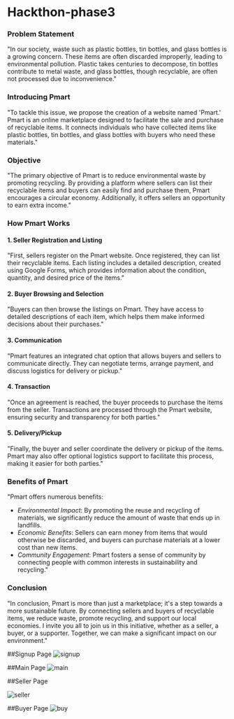 # Hackthon-phase3

### Problem Statement
"In our society, waste such as plastic bottles, tin bottles, and glass bottles is a growing concern. These items are often discarded improperly, leading to environmental pollution. Plastic takes centuries to decompose, tin bottles contribute to metal waste, and glass bottles, though recyclable, are often not processed due to inconvenience."

### Introducing Pmart
"To tackle this issue, we propose the creation of a website named 'Pmart.' Pmart is an online marketplace designed to facilitate the sale and purchase of recyclable items. It connects individuals who have collected items like plastic bottles, tin bottles, and glass bottles with buyers who need these materials."

### Objective
"The primary objective of Pmart is to reduce environmental waste by promoting recycling. By providing a platform where sellers can list their recyclable items and buyers can easily find and purchase them, Pmart encourages a circular economy. Additionally, it offers sellers an opportunity to earn extra income."

### How Pmart Works
#### 1. Seller Registration and Listing
"First, sellers register on the Pmart website. Once registered, they can list their recyclable items. Each listing includes a detailed description, created using Google Forms, which provides information about the condition, quantity, and desired price of the items."

#### 2. Buyer Browsing and Selection
"Buyers can then browse the listings on Pmart. They have access to detailed descriptions of each item, which helps them make informed decisions about their purchases."

#### 3. Communication
"Pmart features an integrated chat option that allows buyers and sellers to communicate directly. They can negotiate terms, arrange payment, and discuss logistics for delivery or pickup."

#### 4. Transaction
"Once an agreement is reached, the buyer proceeds to purchase the items from the seller. Transactions are processed through the Pmart website, ensuring security and transparency for both parties."

#### 5. Delivery/Pickup
"Finally, the buyer and seller coordinate the delivery or pickup of the items. Pmart may also offer optional logistics support to facilitate this process, making it easier for both parties."

### Benefits of Pmart
"Pmart offers numerous benefits:
- *Environmental Impact*: By promoting the reuse and recycling of materials, we significantly reduce the amount of waste that ends up in landfills.
- *Economic Benefits*: Sellers can earn money from items that would otherwise be discarded, and buyers can purchase materials at a lower cost than new items.
- *Community Engagement*: Pmart fosters a sense of community by connecting people with common interests in sustainability and recycling."

### Conclusion
"In conclusion, Pmart is more than just a marketplace; it's a step towards a more sustainable future. By connecting sellers and buyers of recyclable items, we reduce waste, promote recycling, and support our local economies. I invite you all to join us in this initiative, whether as a seller, a buyer, or a supporter. Together, we can make a significant impact on our environment." 

##Signup Page
![signup](https://github.com/sumanth8996/Hackthon-phase3/assets/106905586/f84fd610-7747-4abf-bce9-b63d7ef8dd8a)

##Main Page
![main](https://github.com/sumanth8996/Hackthon-phase3/assets/106905586/7dfebe44-9ed0-4c95-94c0-d68b315d62f3)

##Seller Page

![seller](https://github.com/sumanth8996/Hackthon-phase3/assets/106905586/580c4e99-1e0b-40c1-bdac-a7b99a0c37cc)

##Buyer Page
![buy](https://github.com/sumanth8996/Hackthon-phase3/assets/106905586/33c41223-f22f-47eb-a3ae-46360194d086)




